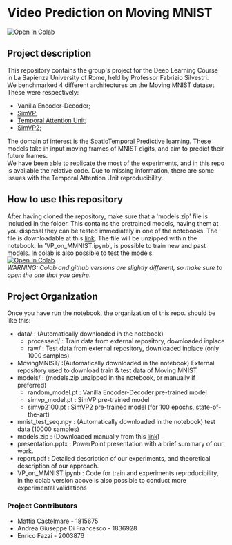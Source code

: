# Video Prediction on Moving MNIST 
[![Open In Colab](https://colab.research.google.com/assets/colab-badge.svg)](https://drive.google.com/file/d/1t03e6xtX_JCjevhsut-pJAShWj7omdy-/view?usp=drive_link)
## Project description
This repository contains the group's project for the Deep Learning Course in La Sapienza University of Rome, held by Professor Fabrizio Silvestri.  
We benchmarked 4 different architectures on the Moving MNIST dataset. These were respectively:  
* Vanilla Encoder-Decoder;  
* [SimVP](https://arxiv.org/abs/2206.05099); 
* [Temporal Attention Unit](https://arxiv.org/abs/2206.12126);   
* [SimVP2](https://arxiv.org/abs/2211.12509);  


The domain of interest is the SpatioTemporal Predictive learning. These models take in input moving frames of MNIST digits, and aim to predict their future frames.  
We have been able to replicate the most of the experiments, and in this repo is available the relative code. Due to missing information, there are some issues with the Temporal Attention Unit reproducibility.  

## How to use this repository  
After having cloned the repository, make sure that a 'models.zip' file is included in the folder. This contains the pretrained models, having them at you disposal they can be tested immediately in one of the notebooks. The file is downloadable at this [link](https://drive.google.com/file/d/1DlcSa3EjgF9d4ugH-rA6pEEmwP7K-4Ot/view?usp=drive_link). The file will be unzipped within the notebook. In 'VP_on_MMNIST.ipynb', is possible to train new and past models. In colab is also possible to test the models.  
[![Open In Colab](https://colab.research.google.com/assets/colab-badge.svg)](https://drive.google.com/file/d/1t03e6xtX_JCjevhsut-pJAShWj7omdy-/view?usp=drive_link).  
*WARNING: Colab and github versions are slightly different, so make sure to open the one that you desire*.  
## Project Organization  
Once you have run the notebook, the organization of this repo. should be like this:  
* data/ :  (Automatically downloaded in the notebook)
    * processed/ : Train data from external repository, downloaded inplace
    * raw/ : Test data from external repository, downloaded inplace (only 1000 samples) 
* MovingMNIST/ :(Automatically downloaded in the notebook) External repository used to download train & test data of Moving MNIST  
* models/ : (models.zip unzipped in the notebook, or manually if preferred)  
    * random_model.pt : Vanilla Encoder-Decoder pre-trained model
    * simvp_model.pt : SimVP pre-trained model
    * simvp2100.pt : SimVP2 pre-trained model (for 100 epochs, state-of-the-art)  
* mnist_test_seq.npy : (Automatically downloaded in the notebook) test data (10000 samples)  
* models.zip : (Downloaded manually from this [link](https://drive.google.com/file/d/1DlcSa3EjgF9d4ugH-rA6pEEmwP7K-4Ot/view?usp=drive_link))  
* presentation.pptx : PowerPoint presentation with a brief summary of our work.  
* report.pdf : Detailed description of our experiments, and theoretical description of our approach.  
* VP_on_MMNIST.ipynb : Code for train and experiments reproducibility, in the colab version above is also possible to conduct more experimental validations  

### Project Contributors
* Mattia Castelmare - 1815675
* Andrea Giuseppe Di Francesco - 1836928
* Enrico Fazzi - 2003876
